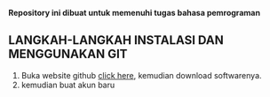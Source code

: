 **Repository ini dibuat untuk memenuhi tugas bahasa pemrograman**

## LANGKAH-LANGKAH INSTALASI DAN MENGGUNAKAN GIT

1. Buka website github [click here](https://git-scm.com/), kemudian download softwarenya.
2. kemudian buat akun baru 
